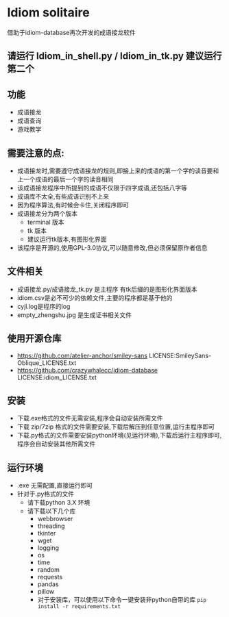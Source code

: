 # Idiom solitaire
 借助于idiom-database再次开发的成语接龙软件
 
 ## 请运行 Idiom_in_shell.py / Idiom_in_tk.py 建议运行第二个

## 功能
- 成语接龙
- 成语查询
- 游戏教学

## 需要注意的点:
- 成语接龙时,需要遵守成语接龙的规则,即接上来的成语的第一个字的读音要和上一个成语的最后一个字的读音相同
- 该成语接龙程序中所提到的成语不仅限于四字成语,还包括八字等
- 成语库不太全,有些成语识别不上来
- 因为程序算法,有时候会卡住,关闭程序即可
- 成语接龙分为两个版本
    - terminal 版本
    - tk 版本
    - 建议运行tk版本,有图形化界面
- 该程序是开源的,使用GPL-3.0协议,可以随意修改,但必须保留原作者信息

## 文件相关
- 成语接龙.py/成语接龙_tk.py 是主程序 有tk后缀的是图形化界面版本
- idiom.csv是必不可少的依赖文件,主要的程序都是基于他的
- cyjl.log是程序的log
- empty_zhengshu.jpg 是生成证书相关文件

## 使用开源仓库
- https://github.com/atelier-anchor/smiley-sans LICENSE:SmileySans-Oblique_LICENSE.txt
- https://github.com/crazywhalecc/idiom-database  LICENSE:idiom_LICENSE.txt 

## 安装
- 下载.exe格式的文件无需安装,程序会自动安装所需文件
- 下载 zip/7zip 格式的文件需要安装,下载后解压到任意位置,运行主程序即可
- 下载.py格式的文件需要安装python环境(见运行环境),下载后运行主程序即可,程序会自动安装其他所需文件

## 运行环境
- .exe 无需配置,直接运行即可
- 针对于.py格式的文件
    - 请下载python 3.X 环境
    - 请下载以下几个库
        - webbrowser
        - threading
        - tkinter
        - wget
        - logging
        - os
        - time
        - random
        - requests
        - pandas
        - pillow
      - 对于安装库，可以使用以下命令一键安装非python自带的库
        `pip install -r requirements.txt`

